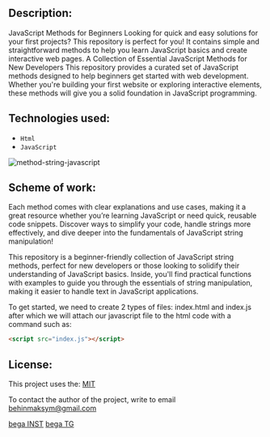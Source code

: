 ## Description:
JavaScript Methods for Beginners
Looking for quick and easy solutions for your first projects? This repository is perfect for you! It contains simple and straightforward methods to help you learn JavaScript basics and create interactive web pages.
A Collection of Essential JavaScript Methods for New Developers
This repository provides a curated set of JavaScript methods designed to help beginners get started with web development. Whether you're building your first website or exploring interactive elements, these methods will give you a solid foundation in JavaScript programming.

## Technologies used:
*  `Html`
*  `JavaScript`

![method-string-javascript](https://github.com/user-attachments/assets/71546aaf-a12a-4051-aece-cf0a792e2fcd)


## Scheme of work:
Each method comes with clear explanations and use cases, making it a great resource whether you’re learning JavaScript or need quick, reusable code snippets. Discover ways to simplify your code, handle strings more effectively, and dive deeper into the fundamentals of JavaScript string manipulation!

This repository is a beginner-friendly collection of JavaScript string methods, perfect for new developers or those looking to solidify their understanding of JavaScript basics. Inside, you'll find practical functions with examples to guide you through the essentials of string manipulation, making it easier to handle text in JavaScript applications.

To get started, we need to create 2 types of files: index.html and index.js after which we will attach our javascript file to the html code with a command such as: 
```html
<script src="index.js"></script>
```

## License:
This project uses the: [MIT](https://github.com/istbega/String-Methods-in-JavaScript/blob/main/LICENSE)

To contact the author of the project, write to email behinmaksym@gmail.com

[bega INST](https://www.instagram.com/istbega/?hl=ru)
[bega TG](https://t.me/istbegaa)
